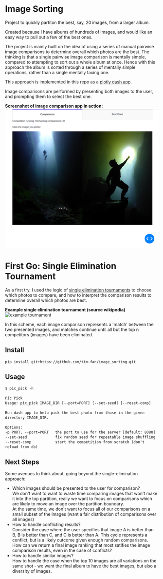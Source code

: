 # Image Sorting

Project to quickly partiton the best, say, 20 images, from a larger album.

Created because I have albums of hundreds of images, and would like an easy way to pull out a few of the best ones.

The project is mainly built on the idea of using a series of manual pairwise image comparisons to determine overall which photos are the best. The thinking is that a single pairwise image comparison is mentally simple, compared to attempting to sort out a whole album at once. Hence with this approach the album is sorted through a series of mentally simple operations, rather than a single mentally taxing one.

This approach is implemented in this repo as a [plotly dash app](pic_pick.py).

Image comparisons are performed by presenting both images to the user, and prompting them to select the best one.

__Screenshot of image comparison app in action:__
![image comparison](media/pic_pick_screenshot.png)

# First Go: Single Elimination Tournament

As a first try, I used the logic of [single elimination tournaments](https://en.wikipedia.org/wiki/Single-elimination_tournament) to choose which photos to compare, and how to interpret the comparison results to determine overall which photos are best.

__Example single elimination tournament (source wikipedia)__
![example tournament](https://upload.wikimedia.org/wikipedia/commons/9/90/SixteenPlayerSingleEliminationTournamentBracket.svg "Example tournament")

In this scheme, each image comparison represents a 'match' between the two presented images, and matches continue until all but the top n competitors (images) have been eliminated. 

## Install
```
pip install git+https://github.com/tim-fan/image_sorting.git
```

## Usage
```
$ pic_pick -h

Pic Pick
Usage: pic_pick IMAGE_DIR [--port=PORT] [--set-seed] [--reset-comp]

Run dash app to help pick the best photo from those in the given directory IMAGE_DIR.

Options:
-p PORT, --port=PORT   the port to use for the server [default: 8080]
--set-seed             fix random seed for repeatable image shuffling
--reset-comp           start the competition from scratch (don't reload from db)
```


## Next Steps
Some avenues to think about, going beyond the single-elimination approach:
* Which images should be presented to the user for comparison?  
   We don't want to want to waste time comparing images that won't make it into the top partition, really we want to focus on comparisons which are likely to move an image over the partition boundary.  
   At the same time, we don't want to focus all of our comparisons on a small subset of the images (want a fair distribution of comparisons over all images)
* How to handle conflicting results?  
   Consider the case where the user specifies that image A is better than B, B is better than C, and C is better than A. This cycle represents a conflict, but is a likely outcome given enough random comparisons. How can we return a final image ranking that most satifies the image comparison results, even in the case of conflicts?
* How to handle similar images?   
   How to handle the case when the top 10 images are all variations on the same shot - we want the final album to have the best images, but also a diversity of images.

